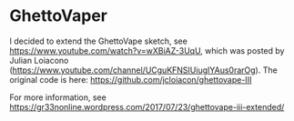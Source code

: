 # GhettoVaper

 I decided to extend the GhettoVape sketch, see https://www.youtube.com/watch?v=wXBiAZ-3UqU, which was posted by Julian Loiacono (https://www.youtube.com/channel/UCguKFNSIUiugIYAus0rarOg). The original code is here: https://github.com/jcloiacon/ghettovape-III
 
 For more information, see https://gr33nonline.wordpress.com/2017/07/23/ghettovape-iii-extended/
